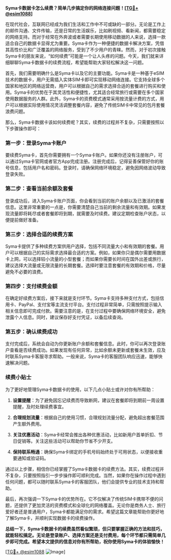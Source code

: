 **Syma卡数据卡怎么续费？简单几步搞定你的网络连接问题！[[TG💪+ @esim1088](https://t.me/s/esim1088)]**

在现代社会，互联网已经成为我们生活和工作中不可或缺的一部分。无论是工作上的邮件沟通、文件传输，还是日常的生活娱乐，比如刷视频、看新闻，都需要稳定的网络支持。而对于经常在外奔波或者需要长期使用移动数据的人来说，选择一款适合自己的数据卡显得尤为重要。Syma卡作为一种便捷的数据卡解决方案，凭借其高性价比和广泛覆盖的网络服务，受到了不少用户的青睐。然而，对于初次接触Syma卡的朋友来说，“如何续费”可能是一个让人头疼的问题。今天，我们就来详细聊聊Syma卡数据卡的续费流程，希望能帮助大家轻松解决这一问题。

首先，我们需要明确什么是Syma卡以及它的主要功能。Syma卡是一种基于eSIM技术的数据卡，用户无需插入实体SIM卡即可实现移动网络连接。它支持全球多个国家和地区的网络运营商，用户可以根据自己的需求选择合适的套餐进行购买和使用。Syma卡的优势在于其灵活性和便捷性，尤其适合经常旅行或需要在多个国家使用数据服务的人群。此外，Syma卡的资费模式通常采用按流量计费的方式，用户可以根据实际使用情况灵活调整套餐内容，避免了传统SIM卡中常见的包月套餐浪费问题。

那么，Syma卡数据卡该如何续费呢？其实，续费的过程并不复杂，只需要按照以下步骤操作即可：

### **第一步：登录Syma卡账户**
要续费Syma卡，首先你需要拥有一个Syma卡账户。如果你还没有注册账户，可以通过Syma卡官网或者官方App完成注册。注册完成后，记得妥善保管好你的账号信息，包括用户名和密码。登录时，请确保网络环境稳定，避免因网络波动导致登录失败。

### **第二步：查看当前余额及套餐**
登录成功后，进入Syma卡账户页面，你会看到当前的账户余额以及已激活的套餐信息。这里非常重要的一点是，你需要清楚自己当前的剩余流量和有效期。如果发现流量即将耗尽或者套餐即将到期，就需要及时续费。建议定期检查账户状态，以便提前做好准备。

### **第三步：选择合适的续费方案**
Syma卡提供了多种续费方案供用户选择，包括不同流量大小和有效期的套餐。用户可以根据自己的实际需求选择最合适的方案。例如，如果你只是偶尔需要用数据卡上网，可以选择较小流量的小型套餐；而如果你需要长时间在国外出差或旅行，建议选择大流量或无限流量的长期套餐。选择时要注意套餐的有效期和价格，尽量避免不必要的浪费。

### **第四步：支付续费金额**
在确定好续费方案后，接下来就是支付环节。Syma卡支持多种支付方式，包括信用卡、PayPal、支付宝等主流支付平台。支付过程非常简单，只需按照提示输入相关信息即可完成付款。需要注意的是，在支付过程中要确保网络环境安全，避免泄露个人信息。同时，建议保存好支付凭证，以备后续查询。

### **第五步：确认续费成功**
支付完成后，系统会自动为你更新账户余额和套餐信息。此时，你可以再次登录账户查看是否续费成功。如果发现有任何异常，比如余额未更新或套餐未生效，应及时联系Syma卡客服寻求帮助。一般来说，Syma卡的客服团队响应迅速，能够快速解决问题。

### **续费小贴士**
为了更好地管理Syma卡数据卡的使用，以下几点小贴士或许对你有所帮助：

1. **设置提醒**：为了避免因忘记续费而导致断网，建议在套餐即将到期前一周设置提醒，及时处理续费事宜。
   
2. **合理规划流量**：根据自己的使用习惯，合理规划流量分配，避免超出套餐范围产生额外费用。

3. **关注优惠活动**：Syma卡经常会推出各种优惠活动，比如新用户首单折扣、节日促销等。关注这些活动可以帮助你节省不少开支。

4. **保持联系畅通**：确保Syma卡绑定的手机号码始终处于可用状态，以便接收重要通知或验证码。

通过以上步骤，相信你已经掌握了Syma卡数据卡的续费方法。其实，续费过程并不复杂，只要按照指引一步步操作即可顺利完成。当然，如果你在操作过程中遇到任何问题，都可以随时联系Syma卡的客服团队，他们会提供专业的技术支持和帮助。

最后，再次强调一下Syma卡的优势所在。它不仅解决了传统SIM卡携带不便的问题，还提供了更加灵活的资费模式和全球化的网络覆盖。无论你是商务人士、旅行爱好者还是普通用户，Syma卡都能满足你的需求。希望这篇文章能帮助你更好地了解Syma卡，并顺利实现数据卡的续费操作。

**总结一下，Syma卡数据卡的续费虽然看似繁琐，但只要掌握正确的方法和技巧，就能轻松搞定。无论是登录账户、选择方案还是支付费用，每个环节都只需简单几步即可完成。希望本文提供的信息对你有所帮助，祝你使用Syma卡的体验愉快！**

[[TG💪+ @esim1088](https://t.me/s/esim1088) ![Image](https://i.postimg.cc/4NQfJmqS/Snipaste-2025-05-13-00-14-12.png)]